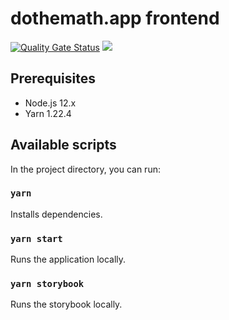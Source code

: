 # dothemath.app frontend

[![Quality Gate Status](https://sonarcloud.io/api/project_badges/measure?project=dothemath-se_dothemath-app-frontend&metric=alert_status)](https://sonarcloud.io/dashboard?id=dothemath-se_dothemath-app-frontend)
![ ](https://github.com/dothemath-se/dothemath-app-frontend/workflows/Deploy%20to%20Azure/badge.svg)

## Prerequisites

- Node.js 12.x
- Yarn 1.22.4

## Available scripts

In the project directory, you can run:

### `yarn`

Installs dependencies.

### `yarn start`

Runs the application locally.

### `yarn storybook`

Runs the storybook locally.
